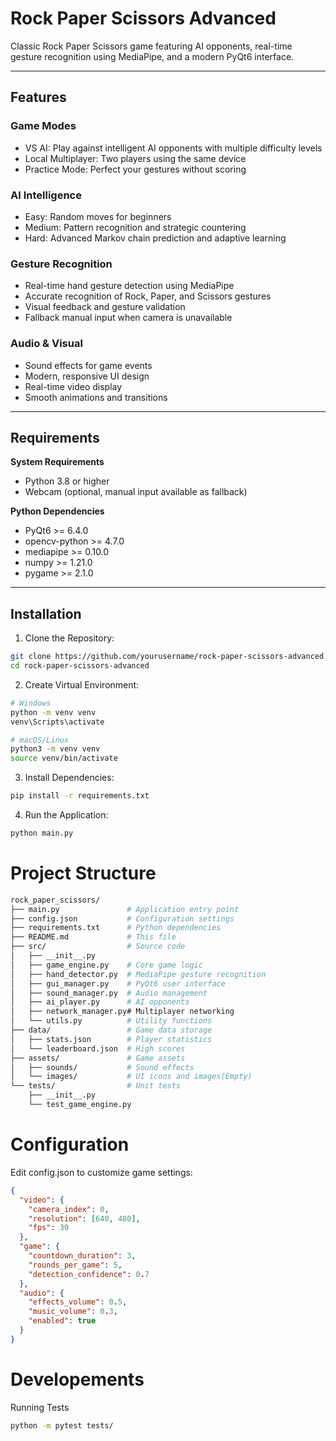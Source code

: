 # Rock Paper Scissors Advanced  

Classic Rock Paper Scissors game featuring AI opponents, real-time gesture recognition using MediaPipe, and a modern PyQt6 interface.  

---

## Features  

### Game Modes  
- VS AI: Play against intelligent AI opponents with multiple difficulty levels  
- Local Multiplayer: Two players using the same device  
- Practice Mode: Perfect your gestures without scoring  

### AI Intelligence  
- Easy: Random moves for beginners  
- Medium: Pattern recognition and strategic countering  
- Hard: Advanced Markov chain prediction and adaptive learning  

### Gesture Recognition  
- Real-time hand gesture detection using MediaPipe  
- Accurate recognition of Rock, Paper, and Scissors gestures  
- Visual feedback and gesture validation  
- Fallback manual input when camera is unavailable  


### Audio & Visual  
- Sound effects for game events  
- Modern, responsive UI design  
- Real-time video display  
- Smooth animations and transitions  

---

## Requirements  

**System Requirements**  
- Python 3.8 or higher  
- Webcam (optional, manual input available as fallback)  


**Python Dependencies**  
- PyQt6 >= 6.4.0  
- opencv-python >= 4.7.0  
- mediapipe >= 0.10.0  
- numpy >= 1.21.0  
- pygame >= 2.1.0  

---

## Installation  

1. Clone the Repository:  
```bash
git clone https://github.com/yourusername/rock-paper-scissors-advanced.git
cd rock-paper-scissors-advanced
```
2. Create Virtual Environment:
```bash
# Windows
python -m venv venv
venv\Scripts\activate

# macOS/Linux
python3 -m venv venv
source venv/bin/activate
```
3. Install Dependencies:
```bash
pip install -r requirements.txt
```
4. Run the Application:
```bash
python main.py
```

# Project Structure
```bash
rock_paper_scissors/
├── main.py               # Application entry point
├── config.json           # Configuration settings
├── requirements.txt      # Python dependencies
├── README.md             # This file
├── src/                  # Source code
│   ├── __init__.py
│   ├── game_engine.py    # Core game logic
│   ├── hand_detector.py  # MediaPipe gesture recognition
│   ├── gui_manager.py    # PyQt6 user interface
│   ├── sound_manager.py  # Audio management
│   ├── ai_player.py      # AI opponents
│   ├── network_manager.py# Multiplayer networking
│   └── utils.py          # Utility functions
├── data/                 # Game data storage
│   ├── stats.json        # Player statistics
│   └── leaderboard.json  # High scores
├── assets/               # Game assets
│   ├── sounds/           # Sound effects
│   └── images/           # UI icons and images(Empty)
└── tests/                # Unit tests
    ├── __init__.py
    └── test_game_engine.py

```

# Configuration
Edit config.json to customize game settings:
```json
{
  "video": {
    "camera_index": 0,
    "resolution": [640, 480],
    "fps": 30
  },
  "game": {
    "countdown_duration": 3,
    "rounds_per_game": 5,
    "detection_confidence": 0.7
  },
  "audio": {
    "effects_volume": 0.5,
    "music_volume": 0.3,
    "enabled": true
  }
}
```

# Developements
Running Tests
```bash
python -m pytest tests/
```
